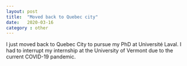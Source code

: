 ```yaml
---
layout: post
title:  "Moved back to Quebec city"
date:   2020-03-16
category : other
---
```


I just moved back to Quebec City to pursue my PhD at Université Laval.
I had to interrupt my internship at the University of Vermont due to the
current COVID-19 pandemic.

